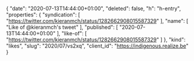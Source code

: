 {
  "date": "2020-07-13T14:44:00+01:00",
  "deleted": false,
  "h": "h-entry",
  "properties": {
    "syndication": [
      "https://twitter.com/kieranmch/status/1282662908015587329"
    ],
    "name": [
      "Like of @kieranmch's tweet"
    ],
    "published": [
      "2020-07-13T14:44:00+01:00"
    ],
    "like-of": [
      "https://twitter.com/kieranmch/status/1282662908015587329"
    ]
  },
  "kind": "likes",
  "slug": "2020/07/vs2xq",
  "client_id": "https://indigenous.realize.be"
}
